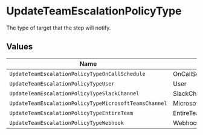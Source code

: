 # UpdateTeamEscalationPolicyType

The type of target that the step will notify.


## Values

| Name                                                  | Value                                                 |
| ----------------------------------------------------- | ----------------------------------------------------- |
| `UpdateTeamEscalationPolicyTypeOnCallSchedule`        | OnCallSchedule                                        |
| `UpdateTeamEscalationPolicyTypeUser`                  | User                                                  |
| `UpdateTeamEscalationPolicyTypeSlackChannel`          | SlackChannel                                          |
| `UpdateTeamEscalationPolicyTypeMicrosoftTeamsChannel` | MicrosoftTeamsChannel                                 |
| `UpdateTeamEscalationPolicyTypeEntireTeam`            | EntireTeam                                            |
| `UpdateTeamEscalationPolicyTypeWebhook`               | Webhook                                               |